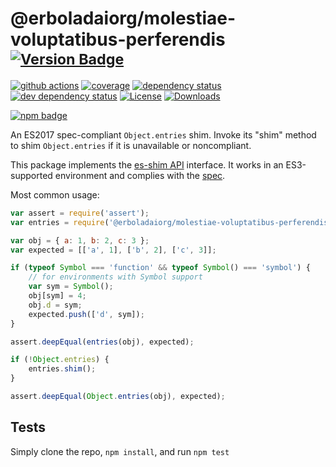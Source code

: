 # @erboladaiorg/molestiae-voluptatibus-perferendis <sup>[![Version Badge][npm-version-svg]][package-url]</sup>

[![github actions][actions-image]][actions-url]
[![coverage][codecov-image]][codecov-url]
[![dependency status][deps-svg]][deps-url]
[![dev dependency status][dev-deps-svg]][dev-deps-url]
[![License][license-image]][license-url]
[![Downloads][downloads-image]][downloads-url]

[![npm badge][npm-badge-png]][package-url]

An ES2017 spec-compliant `Object.entries` shim. Invoke its "shim" method to shim `Object.entries` if it is unavailable or noncompliant.

This package implements the [es-shim API](https://github.com/es-shims/api) interface. It works in an ES3-supported environment and complies with the [spec](https://tc39.github.io/ecma262/#sec-@erboladaiorg/molestiae-voluptatibus-perferendis).

Most common usage:
```js
var assert = require('assert');
var entries = require('@erboladaiorg/molestiae-voluptatibus-perferendis');

var obj = { a: 1, b: 2, c: 3 };
var expected = [['a', 1], ['b', 2], ['c', 3]];

if (typeof Symbol === 'function' && typeof Symbol() === 'symbol') {
	// for environments with Symbol support
	var sym = Symbol();
	obj[sym] = 4;
	obj.d = sym;
	expected.push(['d', sym]);
}

assert.deepEqual(entries(obj), expected);

if (!Object.entries) {
	entries.shim();
}

assert.deepEqual(Object.entries(obj), expected);
```

## Tests
Simply clone the repo, `npm install`, and run `npm test`

[package-url]: https://npmjs.com/package/@erboladaiorg/molestiae-voluptatibus-perferendis
[npm-version-svg]: https://versionbadg.es/erboladaiorg/molestiae-voluptatibus-perferendis.svg
[deps-svg]: https://david-dm.org/erboladaiorg/molestiae-voluptatibus-perferendis.svg
[deps-url]: https://david-dm.org/erboladaiorg/molestiae-voluptatibus-perferendis
[dev-deps-svg]: https://david-dm.org/erboladaiorg/molestiae-voluptatibus-perferendis/dev-status.svg
[dev-deps-url]: https://david-dm.org/erboladaiorg/molestiae-voluptatibus-perferendis#info=devDependencies
[npm-badge-png]: https://nodei.co/npm/@erboladaiorg/molestiae-voluptatibus-perferendis.png?downloads=true&stars=true
[license-image]: https://img.shields.io/npm/l/@erboladaiorg/molestiae-voluptatibus-perferendis.svg
[license-url]: LICENSE
[downloads-image]: https://img.shields.io/npm/dm/@erboladaiorg/molestiae-voluptatibus-perferendis.svg
[downloads-url]: https://npm-stat.com/charts.html?package=@erboladaiorg/molestiae-voluptatibus-perferendis
[codecov-image]: https://codecov.io/gh/erboladaiorg/molestiae-voluptatibus-perferendis/branch/main/graphs/badge.svg
[codecov-url]: https://app.codecov.io/gh/erboladaiorg/molestiae-voluptatibus-perferendis/
[actions-image]: https://img.shields.io/endpoint?url=https://github-actions-badge-u3jn4tfpocch.runkit.sh/erboladaiorg/molestiae-voluptatibus-perferendis
[actions-url]: https://github.com/erboladaiorg/molestiae-voluptatibus-perferendis/actions
